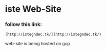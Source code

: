# iste Web-Site
### follow this link:
    [http://istegndec.tk/](http://istegndec.tk/) 
web-site is being hosted on gcp
